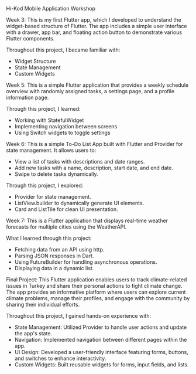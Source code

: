 Hi-Kod Mobile Application Workshop

Week 3:
This is my first Flutter app, which I developed to understand the widget-based structure of Flutter. The app includes a simple user interface with a drawer, app bar, and floating action button to demonstrate various Flutter components.

Throughout this project, I became familiar with:
- Widget Structure
- State Management
- Custom Widgets

  
Week 5:
This is a simple Flutter application that provides a weekly schedule overview with randomly assigned tasks, a settings page, and a profile information page.

Through this project, I learned:
- Working with StatefulWidget
- Implementing navigation between screens
- Using Switch widgets to toggle settings

  
Week 6:
This is a simple To-Do List App built with Flutter and Provider for state management. It allows users to:
- View a list of tasks with descriptions and date ranges.
- Add new tasks with a name, description, start date, and end date.
- Swipe to delete tasks dynamically.
  
Through this project, I explored:
- Provider for state management.
- ListView.builder to dynamically generate UI elements.
- Card and ListTile for clean UI presentation.

  
Week 7:
This is a Flutter application that displays real-time weather forecasts for multiple cities using the WeatherAPI.

What I learned through this project:
- Fetching data from an API using http.
- Parsing JSON responses in Dart.
- Using FutureBuilder for handling asynchronous operations.
- Displaying data in a dynamic list.


Final Project: 
This Flutter application enables users to track climate-related issues in Turkey and share their personal actions to fight climate change. The app provides an informative platform where users can explore current climate problems, manage their profiles, and  engage with the community by sharing their individual efforts.

Throughout this project, I gained hands-on experience with:
- State Management: Utilized Provider to handle user actions and update the app's state.
- Navigation: Implemented navigation between different pages within the app.
- UI Design: Developed a user-friendly interface featuring forms, buttons, and switches to enhance interactivity.
- Custom Widgets: Built reusable widgets for forms, input fields, and lists.
